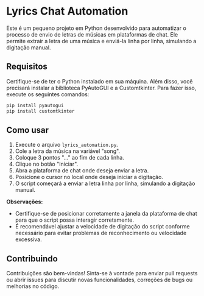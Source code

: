 # Lyrics Chat Automation

Este é um pequeno projeto em Python desenvolvido para automatizar o processo de envio de letras de músicas em plataformas de chat. Ele permite extrair a letra de uma música e enviá-la linha por linha, simulando a digitação manual.

## Requisitos

Certifique-se de ter o Python instalado em sua máquina. Além disso, você precisará instalar a biblioteca PyAutoGUI e a Customtkinter. Para fazer isso, execute os seguintes comandos:

```bash
pip install pyautogui
pip install customtkinter
```

## Como usar
1. Execute o arquivo `lyrics_automation.py`.
2. Cole a letra da música na variável "song".
3. Coloque 3 pontos "..." ao fim de cada linha.
4. Clique no botão "Iniciar".
5. Abra a plataforma de chat onde deseja enviar a letra.
6. Posicione o cursor no local onde deseja iniciar a digitação.
7. O script começará a enviar a letra linha por linha, simulando a digitação manual.

**Observações:** 

- Certifique-se de posicionar corretamente a janela da plataforma de chat para que o script possa interagir corretamente.
- É recomendável ajustar a velocidade de digitação do script conforme necessário para evitar problemas de reconhecimento ou velocidade excessiva.

## Contribuindo

Contribuições são bem-vindas! Sinta-se à vontade para enviar pull requests ou abrir issues para discutir novas funcionalidades, correções de bugs ou melhorias no código.
